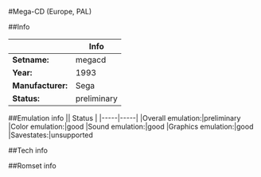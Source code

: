 #Mega-CD (Europe, PAL)

##Info

||Info|
|-----|-----|
|**Setname:**|megacd
|**Year:**|1993
|**Manufacturer:**|Sega
|**Status:**|preliminary

##Emulation info
|| Status |
|-----|-----|
|Overall emulation:|preliminary
|Color emulation:|good
|Sound emulation:|good
|Graphics emulation:|good
|Savestates:|unsupported

##Tech info

##Romset info

<!--- START OF EDITED COMMENT DO NOT TOUCH TEXT ABOVE-->
